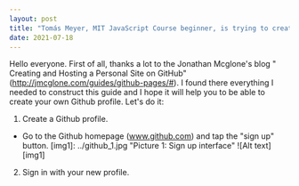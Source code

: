```yaml
---
layout: post
title: "Tomás Meyer, MIT JavaScript Course beginner, is trying to create a guide to create a github profile"
date: 2021-07-18
---
```


Hello everyone. First of all, thanks a lot to the Jonathan Mcglone's blog " Creating and Hosting a Personal Site on GitHub"(http://jmcglone.com/guides/github-pages/#).
I found there everything I needed to construct this guide and I hope it will help you to be able to create your own Github profile. Let's do it:

1. Create a Github profile.
- Go to the Github homepage (www.github.com) and tap the "sign up" button.
[img1]: ../github_1.jpg "Picture 1: Sign up interface"
![Alt text][img1] 

2. Sign in with your new profile.
